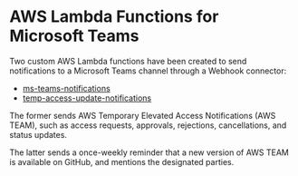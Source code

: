 # AWS Lambda Functions for Microsoft Teams

Two custom AWS Lambda functions have been created to send notifications to a Microsoft Teams channel through a Webhook connector:
 - [ms-teams-notifications](/utilities/ms-teams-notifications/README.md)
 - [temp-access-update-notifications](/utilities/temp-access-update-notifications/README.md)

The former sends AWS Temporary Elevated Access Notifications (AWS TEAM), such as access requests, approvals, rejections, cancellations, and status updates.

The latter sends a once-weekly reminder that a new version of AWS TEAM is available on GitHub, and mentions the designated parties.
